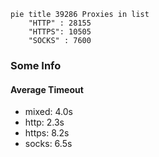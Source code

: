 
```mermaid
pie title 39286 Proxies in list
    "HTTP" : 28155
    "HTTPS": 10505
    "SOCKS" : 7600
```

### Some Info
#### Average Timeout

- mixed: 4.0s
- http: 2.3s
- https: 8.2s
- socks: 6.5s